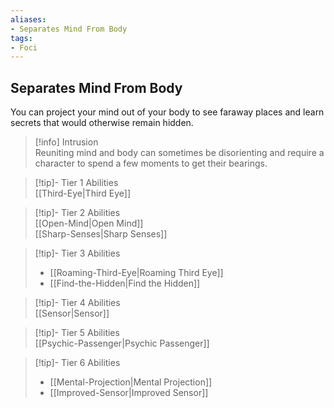 ```yaml
---
aliases:
- Separates Mind From Body
tags:
- Foci
---
```


  
## Separates Mind From Body  
You can project your mind out of your body to see faraway places and learn secrets that would otherwise remain hidden.  
 >[!info] Intrusion  
>Reuniting mind and body can sometimes be disorienting and require a character to spend a few moments to get their bearings.   

>[!tip]- Tier 1 Abilities  
>[[Third-Eye|Third Eye]]  

>[!tip]- Tier 2 Abilities  
>[[Open-Mind|Open Mind]]  
>[[Sharp-Senses|Sharp Senses]]  

>[!tip]- Tier 3 Abilities  
>- [[Roaming-Third-Eye|Roaming Third Eye]]  
>- [[Find-the-Hidden|Find the Hidden]]  

>[!tip]- Tier 4 Abilities  
>[[Sensor|Sensor]]  

>[!tip]- Tier 5 Abilities  
>[[Psychic-Passenger|Psychic Passenger]]  

>[!tip]- Tier 6 Abilities  
>- [[Mental-Projection|Mental Projection]]  
>- [[Improved-Sensor|Improved Sensor]]